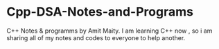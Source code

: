 # Cpp-DSA-Notes-and-Programs
C++ Notes & programms by Amit Maity. I am learning C++ now , so i am sharing all of my notes and codes to everyone to help another.
